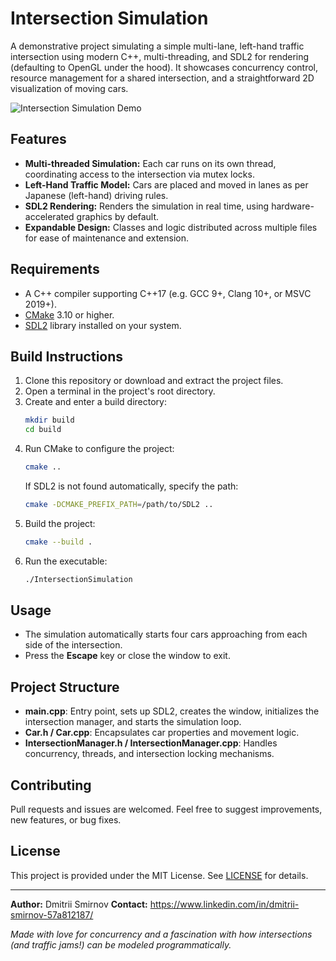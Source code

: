 # Intersection Simulation

A demonstrative project simulating a simple multi-lane, left-hand traffic intersection using modern C++, multi-threading, and SDL2 for rendering (defaulting to OpenGL under the hood). It showcases concurrency control, resource management for a shared intersection, and a straightforward 2D visualization of moving cars.

![Intersection Simulation Demo](relative/path/to/demo.gif)

## Features

- **Multi-threaded Simulation:** Each car runs on its own thread, coordinating access to the intersection via mutex locks.
- **Left-Hand Traffic Model:** Cars are placed and moved in lanes as per Japanese (left-hand) driving rules.
- **SDL2 Rendering:** Renders the simulation in real time, using hardware-accelerated graphics by default.
- **Expandable Design:** Classes and logic distributed across multiple files for ease of maintenance and extension.

## Requirements

- A C++ compiler supporting C++17 (e.g. GCC 9+, Clang 10+, or MSVC 2019+).
- [CMake](https://cmake.org/) 3.10 or higher.
- [SDL2](https://www.libsdl.org/) library installed on your system.

## Build Instructions

1. Clone this repository or download and extract the project files.
2. Open a terminal in the project's root directory.
3. Create and enter a build directory:
   ```bash
   mkdir build
   cd build
   ```
4. Run CMake to configure the project:
   ```bash
   cmake ..
   ```
   If SDL2 is not found automatically, specify the path:  
   ```bash
   cmake -DCMAKE_PREFIX_PATH=/path/to/SDL2 ..
   ```
5. Build the project:
   ```bash
   cmake --build .
   ```
6. Run the executable:
   ```bash
   ./IntersectionSimulation
   ```

## Usage

- The simulation automatically starts four cars approaching from each side of the intersection.
- Press the **Escape** key or close the window to exit.

## Project Structure

- **main.cpp**: Entry point, sets up SDL2, creates the window, initializes the intersection manager, and starts the simulation loop.
- **Car.h / Car.cpp**: Encapsulates car properties and movement logic.
- **IntersectionManager.h / IntersectionManager.cpp**: Handles concurrency, threads, and intersection locking mechanisms.

## Contributing

Pull requests and issues are welcomed. Feel free to suggest improvements, new features, or bug fixes.

## License

This project is provided under the MIT License. See [LICENSE](https://opensource.org/license/mit) for details.

---

**Author:** Dmitrii Smirnov
**Contact:** https://www.linkedin.com/in/dmitrii-smirnov-57a812187/

*Made with love for concurrency and a fascination with how intersections (and traffic jams!) can be modeled programmatically.*
